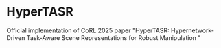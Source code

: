# HyperTASR
Official implementation of CoRL 2025 paper "HyperTASR: Hypernetwork-Driven Task-Aware Scene Representations for Robust Manipulation "
